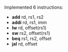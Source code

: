 Implemented 6 instructions:

* **add** rd, rs1, rs2
* **addi** rd, rs1, imm
* **lw** rd, offset(rs1)
* **sw** rs2, offset(rs1)
* **beq** rs1, rs2, offset
* **jal** rd, offset
